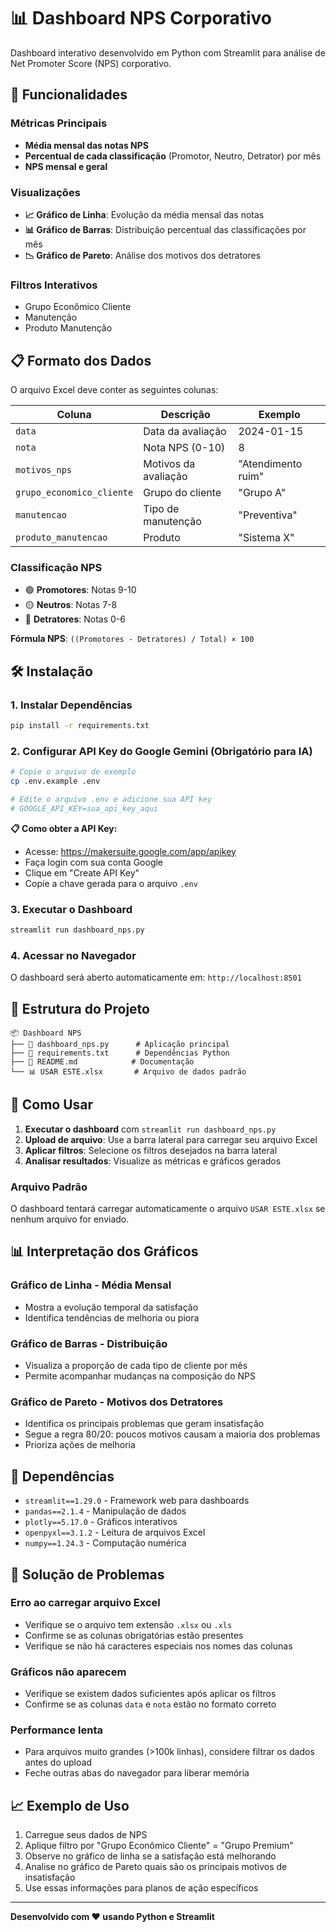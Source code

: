 # 📊 Dashboard NPS Corporativo

Dashboard interativo desenvolvido em Python com Streamlit para análise de Net Promoter Score (NPS) corporativo.

## 🚀 Funcionalidades

### Métricas Principais
- **Média mensal das notas NPS**
- **Percentual de cada classificação** (Promotor, Neutro, Detrator) por mês
- **NPS mensal e geral**

### Visualizações
- **📈 Gráfico de Linha**: Evolução da média mensal das notas
- **📊 Gráfico de Barras**: Distribuição percentual das classificações por mês
- **📉 Gráfico de Pareto**: Análise dos motivos dos detratores

### Filtros Interativos
- Grupo Econômico Cliente
- Manutenção
- Produto Manutenção

## 📋 Formato dos Dados

O arquivo Excel deve conter as seguintes colunas:

| Coluna | Descrição | Exemplo |
|--------|-----------|----------|
| `data` | Data da avaliação | 2024-01-15 |
| `nota` | Nota NPS (0-10) | 8 |
| `motivos_nps` | Motivos da avaliação | "Atendimento ruim" |
| `grupo_economico_cliente` | Grupo do cliente | "Grupo A" |
| `manutencao` | Tipo de manutenção | "Preventiva" |
| `produto_manutencao` | Produto | "Sistema X" |

### Classificação NPS
- 🟢 **Promotores**: Notas 9-10
- 🟡 **Neutros**: Notas 7-8  
- 🔴 **Detratores**: Notas 0-6

**Fórmula NPS**: `((Promotores - Detratores) / Total) × 100`

## 🛠️ Instalação

### 1. Instalar Dependências
```bash
pip install -r requirements.txt
```

### 2. Configurar API Key do Google Gemini (Obrigatório para IA)
```bash
# Copie o arquivo de exemplo
cp .env.example .env

# Edite o arquivo .env e adicione sua API key
# GOOGLE_API_KEY=sua_api_key_aqui
```

**📋 Como obter a API Key:**
- Acesse: https://makersuite.google.com/app/apikey
- Faça login com sua conta Google
- Clique em "Create API Key"
- Copie a chave gerada para o arquivo `.env`

### 3. Executar o Dashboard
```bash
streamlit run dashboard_nps.py
```

### 4. Acessar no Navegador
O dashboard será aberto automaticamente em: `http://localhost:8501`

## 📁 Estrutura do Projeto

```
📦 Dashboard NPS
├── 📄 dashboard_nps.py      # Aplicação principal
├── 📄 requirements.txt      # Dependências Python
├── 📄 README.md            # Documentação
└── 📊 USAR ESTE.xlsx       # Arquivo de dados padrão
```

## 🎯 Como Usar

1. **Executar o dashboard** com `streamlit run dashboard_nps.py`
2. **Upload de arquivo**: Use a barra lateral para carregar seu arquivo Excel
3. **Aplicar filtros**: Selecione os filtros desejados na barra lateral
4. **Analisar resultados**: Visualize as métricas e gráficos gerados

### Arquivo Padrão
O dashboard tentará carregar automaticamente o arquivo `USAR ESTE.xlsx` se nenhum arquivo for enviado.

## 📊 Interpretação dos Gráficos

### Gráfico de Linha - Média Mensal
- Mostra a evolução temporal da satisfação
- Identifica tendências de melhoria ou piora

### Gráfico de Barras - Distribuição
- Visualiza a proporção de cada tipo de cliente por mês
- Permite acompanhar mudanças na composição do NPS

### Gráfico de Pareto - Motivos dos Detratores
- Identifica os principais problemas que geram insatisfação
- Segue a regra 80/20: poucos motivos causam a maioria dos problemas
- Prioriza ações de melhoria

## 🔧 Dependências

- `streamlit==1.29.0` - Framework web para dashboards
- `pandas==2.1.4` - Manipulação de dados
- `plotly==5.17.0` - Gráficos interativos
- `openpyxl==3.1.2` - Leitura de arquivos Excel
- `numpy==1.24.3` - Computação numérica

## 🚨 Solução de Problemas

### Erro ao carregar arquivo Excel
- Verifique se o arquivo tem extensão `.xlsx` ou `.xls`
- Confirme se as colunas obrigatórias estão presentes
- Verifique se não há caracteres especiais nos nomes das colunas

### Gráficos não aparecem
- Verifique se existem dados suficientes após aplicar os filtros
- Confirme se as colunas `data` e `nota` estão no formato correto

### Performance lenta
- Para arquivos muito grandes (>100k linhas), considere filtrar os dados antes do upload
- Feche outras abas do navegador para liberar memória

## 📈 Exemplo de Uso

1. Carregue seus dados de NPS
2. Aplique filtro por "Grupo Econômico Cliente" = "Grupo Premium"
3. Observe no gráfico de linha se a satisfação está melhorando
4. Analise no gráfico de Pareto quais são os principais motivos de insatisfação
5. Use essas informações para planos de ação específicos

---

**Desenvolvido com ❤️ usando Python e Streamlit**